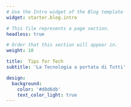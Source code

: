 ```yaml
---
# Use the Intro widget of the Blog template
widget: starter.blog.intro

# This file represents a page section.
headless: true

# Order that this section will appear in.
weight: 10

title:  Tips for Tech
subtitle: 'La Tecnologia a portata di Tutti'

design:
  background:
    color: '#d0d6db'
    text_color_light: true
---
```

